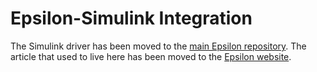 # Epsilon-Simulink Integration

The Simulink driver has been moved to the [main Epsilon repository](https://www.eclipse.org/epsilon/download/). The article that used to live here has been moved to the [Epsilon website](https://www.eclipse.org/epsilon/doc/articles/simulink/).

